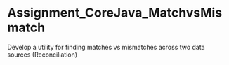 # Assignment_CoreJava_MatchvsMismatch
   Develop a utility for finding matches vs mismatches across two data sources (Reconciliation)

